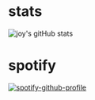 # stats
![joy's gitHub stats](https://github-readme-stats.vercel.app/api?username=joylool&show_icons=true&theme=dark)

# spotify
[![spotify-github-profile](https://spotify-github-profile.vercel.app/api/view?uid=21iaphpwcb2zcl7goxny3iq5i&cover_image=true&theme=novatorem)](https://github.com/kittinan/spotify-github-profile)

